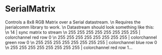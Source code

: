 # SerialMatrix
Controls a 8x8 RGB Matrix over a Serial datastream. \n
Requires the jserialcomm library to work. \n
Datastream should look something like this: \n
14 | sync matrix to stream \n
255 255 255 255 255 255 255 255 | colorchannel red row 0 \n
255 255 255 255 255 255 255 255 | colorchannel green row 0 \n
255 255 255 255 255 255 255 255 | colorchannel blue row 0 \n
255 255 255 255 255 255 255 255 | colorchannel red row 1...
